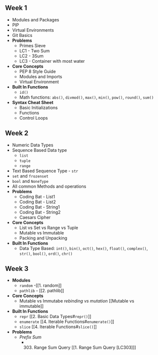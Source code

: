 
## Week 1
- Modules and Packages
- PIP
- Virtual Environments
- Git Basics
- **Problems**
	- Primes Sieve 
	- LC1 - Two Sum
	- LC2 - 3Sum
	- LC3 - Container with most water
- **Core Concepts**
	- PEP 8 Style Guide
	- Modules and Imports
	- Virtual Environment
- **Built In Functions**
	- `id()`
	- Math functions: `abs()`, `divmod()`, `max()`, `min()`, `pow()`, `round()`, `sum()`
- **Syntax Cheat Sheet**
	- Basic Initializations
	- Functions
	- Control Loops

## Week 2
- Numeric Data Types
- Sequence Based Data type
	- `list`
	- `tuple` 
	- `range`
- Text Based Sequence Type - `str`
- `set` and `frozenset`
- `bool` and `NoneType`
- All common Methods and operations
- **Problems**
	- Coding Bat - List1
	- Coding Bat - List2
	- Coding Bat - String1
	- Coding Bat - String2
	- Caesars Cipher
- **Core Concepts**
	- List vs Set vs Range vs Tuple
	- Mutable vs Immutable
	- Packing and Unpacking
- **Built In Functions**
	- Data Type Based: `int()`, `bin()`, `oct()`, `hex()`, `float()`, `complex()`, `str()`, `bool()`, `ord()`, `chr()`


## Week 3
- **Modules**
	- `random` -[[1. random]]
	- `pathlib` - [[2. pathlib]]
- **Core Concepts**
	- Mutable vs Immutabe *rebinding vs mutation* [[Mutable vs immutable]]
- **Built In Functions**
	- `repr` [[2. Basic Data Types#`repr()`]]
	- `enumerate` [[4. Iterable Functions#`enumerate()`]]
	- `slice` [[4. Iterable Functions#`slice()`]]
- **Problems**
	- *Prefix Sum*
		- 303. Range Sum Query [[1. Range Sum Query [LC303]]]